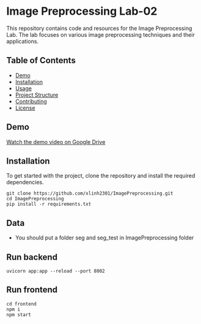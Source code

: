 # Image Preprocessing Lab-02

This repository contains code and resources for the Image Preprocessing Lab. The lab focuses on various image preprocessing techniques and their applications.

## Table of Contents

- [Demo](#Demo)
- [Installation](#installation)
- [Usage](#usage)
- [Project Structure](#project-structure)
- [Contributing](#contributing)
- [License](#license)

## Demo

[Watch the demo video on Google Drive](https://drive.google.com/file/d/1Tuo-1G1bny-YSeQmJZw3v_fx9svgo7_j/view)

## Installation

To get started with the project, clone the repository and install the required dependencies.

```
git clone https://github.com/xlinh2301/ImagePreprocessing.git
cd ImagePreprocessing
pip install -r requirements.txt
```

## Data
- You should put a folder seg and seg_test in ImagePreprocessing folder

## Run backend
```
uvicorn app:app --reload --port 8002
```

## Run frontend
```
cd frontend
npm i
npm start
```
